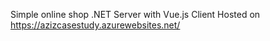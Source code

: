 Simple online shop
.NET Server with Vue.js Client
Hosted on https://azizcasestudy.azurewebsites.net/
